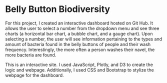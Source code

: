 # Belly Button Biodiversity

For this project, I created an interactive dashboard hosted on Git Hub. It allows the user to select a number from the dropdown menu and see three charts (a horizontal bar chart, a bubble chart, and a gauge chart). Upon selecting a number, the user will see information pertaining to the types and amount of bacteria found in the belly buttons of people and their wash frequency. Interestingly, the more often a person washes their navel, the more bacteria are found. 

This is an interactive site. I used JavaScript, Plotly, and D3 to create the logic and webpage. Additionally, I used CSS and Bootstrap to stylize the webpage for the dashboard. 